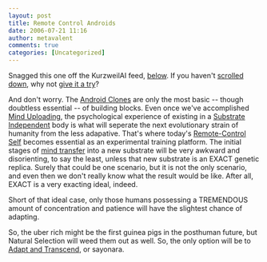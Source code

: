 ```yaml
---
layout: post
title: Remote Control Androids
date: 2006-07-21 11:16
author: metavalent
comments: true
categories: [Uncategorized]
---
```

Snagged this one off the KurzweilAI feed, <a href="http://metavalent.info/#ai">below</a>.  If you haven't <a href="http://metavalent.info/#ai">scrolled down</a>, why not <a href="http://metavalent.info/#ai">give it a try</a>?

And don't worry.  The <a href="http://blog.wired.com/androidclone/index.album?i=3">Android Clones</a> are only the most basic -- though doubtless essential -- of building blocks.  Even once we've accomplished <a href="http://en.wikipedia.org/wiki/Mind_uploading">Mind Uploading</a>, the psychological experience of existing in a <a href="http://www.simulation-argument.com/simulation.html">Substrate Independent</a> body is what will seperate the next evolutionary strain of humanity from the less adapative.  That's where today's <a href="http://wired.com/news/technology/0,71426-0.html?tw=wn_index_3">Remote-Control Self</a> becomes essential as an experimental training platform.  The initial stages of <a href="http://en.wikipedia.org/wiki/Mind_uploading">mind transfer</a> into a new substrate will be very awkward and disorienting, to say the least, unless that new substrate is an EXACT genetic replica.  Surely that could be one scenario, but it is not the only scenario, and even then we don't really know what the result would be like.  After all, EXACT is a very exacting ideal, indeed.

Short of that ideal case, only those humans possessing a TREMENDOUS amount of concentration and patience will have the slightest chance of adapting.  

So, the uber rich might be the first guinea pigs in the posthuman future, but Natural Selection will weed them out as well.  So, the only option will be to <a href="http://www.nbi.dk/~emmeche/cePubl/92a.lifabsphe.html">Adapt and Transcend</a>, or sayonara.
